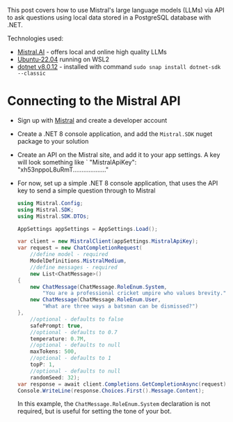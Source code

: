 This post covers how to use Mistral's large language models (LLMs) via API to ask questions using local data stored in a PostgreSQL database with .NET.

Technologies used:
- [Mistral.AI](https://mistral.ai/technology/#models) - offers local and online high quality LLMs 
- [Ubuntu-22.04](https://ubuntu.com/download) running on WSL2
- [dotnet v8.0.12](https://dotnet.microsoft.com/en-us/download) - installed with command `sudo snap install dotnet-sdk --classic`

# Connecting to the Mistral API

- Sign up with [Mistral](https://mistral.ai/) and create a developer account
- Create a .NET 8 console application, and add the `Mistral.SDK` nuget package to your solution
- Create an API on the Mistral site, and add it to your app settings.  A key will look something like `  "MistralApiKey": "xh53nppoL8uRmT..................."
- For now, set up a simple .NET 8 console application, that uses the API key to send a simple question through to Mistral
  ```csharp
  using Mistral.Config;
  using Mistral.SDK;
  using Mistral.SDK.DTOs;
  
  AppSettings appSettings = AppSettings.Load();
  
  var client = new MistralClient(appSettings.MistralApiKey);
  var request = new ChatCompletionRequest(
      //define model - required
      ModelDefinitions.MistralMedium,
      //define messages - required
      new List<ChatMessage>()
  {
      new ChatMessage(ChatMessage.RoleEnum.System,
          "You are a professional cricket umpire who values brevity."),
      new ChatMessage(ChatMessage.RoleEnum.User,
          "What are three ways a batsman can be dismissed?")
  },
      //optional - defaults to false
      safePrompt: true,
      //optional - defaults to 0.7
      temperature: 0.7M,
      //optional - defaults to null
      maxTokens: 500,
      //optional - defaults to 1
      topP: 1,
      //optional - defaults to null
      randomSeed: 32);
  var response = await client.Completions.GetCompletionAsync(request);
  Console.WriteLine(response.Choices.First().Message.Content);
  ```

  In this example, the `ChatMessage.RoleEnum.System` declaration is not required, but is useful for setting the tone of your bot.
